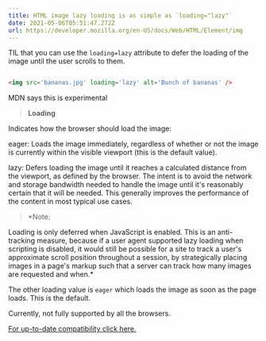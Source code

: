 ```yaml
---
title: HTML image lazy loading is as simple as `loading="lazy"`
date: 2021-05-06T05:51:47.272Z
url: https://developer.mozilla.org/en-US/docs/Web/HTML/Element/img
---
```

  TIL that you can use the `loading=lazy` attribute to defer the loading of the
  image until the user scrolls to them.




  ```html

  <img src='bananas.jpg' loading='lazy' alt='Bunch of bananas' />

  ```


  MDN says this is experimental 


  > **Loading**

  Indicates how the browser should load the image:

  eager: Loads the image immediately, regardless of whether or not the image is currently within the visible viewport (this is the default value).

  lazy: Defers loading the image until it reaches a calculated distance from the viewport, as defined by the browser. The intent is to avoid the network and storage bandwidth needed to handle the image until it's reasonably certain that it will be needed. This generally improves the performance of the content in most typical use cases.


  > *Note:

  Loading is only deferred when JavaScript is enabled. This is an anti-tracking measure, because if a user agent supported lazy loading when scripting is disabled, it would still be possible for a site to track a user's approximate scroll position throughout a session, by strategically placing images in a page's markup such that a server can track how many images are requested and when.*


  The other loading value is `eager` which loads the image as soon as the page loads. This is the default. 


  Currently, not fully supported by all the browsers. 


  [For up-to-date compatibility click here.](https://caniuse.com/mdn-api_htmlimageelement_loading)

